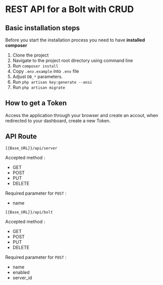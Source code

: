 # REST API for a Bolt with CRUD

## Basic installation steps 

Before you start the installation process you need to have **installed composer**

1. Clone the project
2. Navigate to the project root directory using command line
3. Run `composer install`
4. Copy `.env.example` into `.env` file
5. Adjust `DB_*` parameters.
6. Run `php artisan key:generate --ansi`
7. Run `php artisan migrate`

## How to get a Token

Access the application through your browser and create an accout, when redirected to your dashboard, create a new Token.

## API Route

```
{{Base_URL}}/api/server
```

Accepted method :
- GET
- POST
- PUT
- DELETE

Required parameter for `POST` :
- name

```
{{Base_URL}}/api/bolt
```

Accepted method :
- GET
- POST
- PUT
- DELETE

Required parameter for `POST` :
- name
- enabled
- server_id